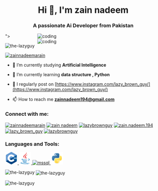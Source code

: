<h1 align="center">Hi 👋, I'm zain nadeem</h1>
<h3 align="center">A passionate Ai Developer from Pakistan</h3>

<img align="right" alt="coding" width="400" src="https://raw.githubusercontent.com/gist/vininjr/d29bb07bdadb41e4b0923bc8fa748b1a/raw/88f20c9d749d756be63f22b09f3c4ac570bc5101/programming.gif">
<img align="right" alt="coding" width="400" src="<div data-iframe-width="150" data-iframe-height="270" data-share-badge-id="aa8c046e-2fac-4f81-b334-010684c8117f" data-share-badge-host="https://www.credly.com"></div><script type="text/javascript" async src="//cdn.credly.com/assets/utilities/embed.js"></script>">

<p align="left"> <img src="https://komarev.com/ghpvc/?username=the-lazyguy&label=Profile%20views&color=0e75b6&style=flat" alt="the-lazyguy" /> </p>

<p align="left"> <a href="https://twitter.com/zainnadeemarain" target="blank"><img src="https://img.shields.io/twitter/follow/zainnadeemarain?logo=twitter&style=for-the-badge" alt="zainnadeemarain" /></a> </p>

- 🔭 I’m currently studying **Artificial Intelligence**

- 🌱 I’m currently learning **data structure , Python**

- 📝 I regularly post on [https://www.instagram.com/lazy_brown_guy/](https://www.instagram.com/lazy_brown_guy/)

- 📫 How to reach me **zainnadeem194@gmail.com**

<h3 align="left">Connect with me:</h3>
<p align="left">
<a href="https://twitter.com/zainnadeemarain" target="blank"><img align="center" src="https://raw.githubusercontent.com/rahuldkjain/github-profile-readme-generator/master/src/images/icons/Social/twitter.svg" alt="zainnadeemarain" height="30" width="40" /></a>
<a href="https://linkedin.com/in/zain nadeem" target="blank"><img align="center" src="https://raw.githubusercontent.com/rahuldkjain/github-profile-readme-generator/master/src/images/icons/Social/linked-in-alt.svg" alt="zain nadeem" height="30" width="40" /></a>
<a href="https://kaggle.com/lazybrownguy" target="blank"><img align="center" src="https://raw.githubusercontent.com/rahuldkjain/github-profile-readme-generator/master/src/images/icons/Social/kaggle.svg" alt="lazybrownguy" height="30" width="40" /></a>
<a href="https://fb.com/zain.nadeem.194" target="blank"><img align="center" src="https://raw.githubusercontent.com/rahuldkjain/github-profile-readme-generator/master/src/images/icons/Social/facebook.svg" alt="zain.nadeem.194" height="30" width="40" /></a>
<a href="https://instagram.com/lazy_brown_guy" target="blank"><img align="center" src="https://raw.githubusercontent.com/rahuldkjain/github-profile-readme-generator/master/src/images/icons/Social/instagram.svg" alt="lazy_brown_guy" height="30" width="40" /></a>
<a href="https://www.leetcode.com/lazybrownguy" target="blank"><img align="center" src="https://raw.githubusercontent.com/rahuldkjain/github-profile-readme-generator/master/src/images/icons/Social/leet-code.svg" alt="lazybrownguy" height="30" width="40" /></a>
</p>

<h3 align="left">Languages and Tools:</h3>
<p align="left"> <a href="https://www.w3schools.com/cpp/" target="_blank" rel="noreferrer"> <img src="https://raw.githubusercontent.com/devicons/devicon/master/icons/cplusplus/cplusplus-original.svg" alt="cplusplus" width="40" height="40"/> </a> <a href="https://www.java.com" target="_blank" rel="noreferrer"> <img src="https://raw.githubusercontent.com/devicons/devicon/master/icons/java/java-original.svg" alt="java" width="40" height="40"/> </a> <a href="https://www.microsoft.com/en-us/sql-server" target="_blank" rel="noreferrer"> <img src="https://www.svgrepo.com/show/303229/microsoft-sql-server-logo.svg" alt="mssql" width="40" height="40"/> </a> <a href="https://www.python.org" target="_blank" rel="noreferrer"> <img src="https://raw.githubusercontent.com/devicons/devicon/master/icons/python/python-original.svg" alt="python" width="40" height="40"/> </a> </p>

<p><img align="left" src="https://github-readme-stats.vercel.app/api/top-langs?username=the-lazyguy&show_icons=true&locale=en&layout=compact" alt="the-lazyguy" /></p>

<p>&nbsp;<img align="center" src="https://github-readme-stats.vercel.app/api?username=the-lazyguy&show_icons=true&locale=en" alt="the-lazyguy" /></p>

<p><img align="center" src="https://github-readme-streak-stats.herokuapp.com/?user=the-lazyguy&" alt="the-lazyguy" /></p>
